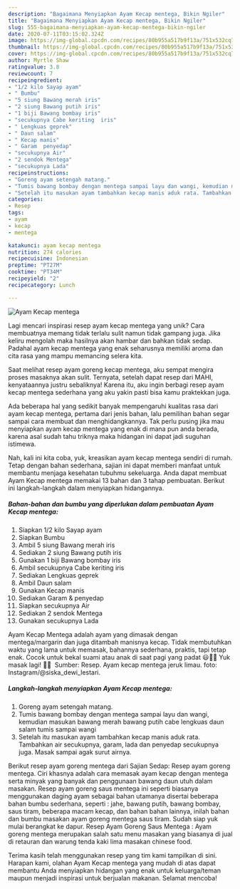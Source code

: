 ```yaml
---
description: "Bagaimana Menyiapkan Ayam Kecap mentega, Bikin Ngiler"
title: "Bagaimana Menyiapkan Ayam Kecap mentega, Bikin Ngiler"
slug: 555-bagaimana-menyiapkan-ayam-kecap-mentega-bikin-ngiler
date: 2020-07-11T03:15:02.324Z
image: https://img-global.cpcdn.com/recipes/80b955a517b9f13a/751x532cq70/ayam-kecap-mentega-foto-resep-utama.jpg
thumbnail: https://img-global.cpcdn.com/recipes/80b955a517b9f13a/751x532cq70/ayam-kecap-mentega-foto-resep-utama.jpg
cover: https://img-global.cpcdn.com/recipes/80b955a517b9f13a/751x532cq70/ayam-kecap-mentega-foto-resep-utama.jpg
author: Myrtle Shaw
ratingvalue: 3.8
reviewcount: 7
recipeingredient:
- "1/2 kilo Sayap ayam"
- " Bumbu"
- "5 siung Bawang merah iris"
- "2 siung Bawang putih iris"
- "1 biji Bawang bombay iris"
- "secukupnya Cabe keriting  iris"
- " Lengkuas geprek"
- " Daun salam"
- " Kecap manis"
- " Garam  penyedap"
- "secukupnya Air"
- "2 sendok Mentega"
- "secukupnya Lada"
recipeinstructions:
- "Goreng ayam setengah matang."
- "Tumis bawang bombay dengan mentega sampai layu dan wangi, kemudian masukan bawang merah bawang putih cabe lengkuas daun salam tumis sampai wangi"
- "Setelah itu masukan ayam tambahkan kecap manis aduk rata. Tambahkan air secukupnya, garam, lada dan penyedap secukupnya juga. Masak sampai agak surut airnya."
categories:
- Resep
tags:
- ayam
- kecap
- mentega

katakunci: ayam kecap mentega 
nutrition: 274 calories
recipecuisine: Indonesian
preptime: "PT27M"
cooktime: "PT34M"
recipeyield: "2"
recipecategory: Lunch

---
```



![Ayam Kecap mentega](https://img-global.cpcdn.com/recipes/80b955a517b9f13a/751x532cq70/ayam-kecap-mentega-foto-resep-utama.jpg)

Lagi mencari inspirasi resep ayam kecap mentega yang unik? Cara membuatnya memang tidak terlalu sulit namun tidak gampang juga. Jika keliru mengolah maka hasilnya akan hambar dan bahkan tidak sedap. Padahal ayam kecap mentega yang enak seharusnya memiliki aroma dan cita rasa yang mampu memancing selera kita.

Saat melihat resep ayam goreng kecap mentega, aku sempat mengira proses masaknya akan sulit. Ternyata, setelah dapat resep dari MAHI, kenyataannya justru sebaliknya! Karena itu, aku ingin berbagi resep ayam kecap mentega sederhana yang aku yakin pasti bisa kamu praktekkan juga.

Ada beberapa hal yang sedikit banyak mempengaruhi kualitas rasa dari ayam kecap mentega, pertama dari jenis bahan, lalu pemilihan bahan segar sampai cara membuat dan menghidangkannya. Tak perlu pusing jika mau menyiapkan ayam kecap mentega yang enak di mana pun anda berada, karena asal sudah tahu triknya maka hidangan ini dapat jadi suguhan istimewa.


Nah, kali ini kita coba, yuk, kreasikan ayam kecap mentega sendiri di rumah. Tetap dengan bahan sederhana, sajian ini dapat memberi manfaat untuk membantu menjaga kesehatan tubuhmu sekeluarga. Anda dapat membuat Ayam Kecap mentega memakai 13 bahan dan 3 tahap pembuatan. Berikut ini langkah-langkah dalam menyiapkan hidangannya.

<!--inarticleads1-->

##### Bahan-bahan dan bumbu yang diperlukan dalam pembuatan Ayam Kecap mentega:

1. Siapkan 1/2 kilo Sayap ayam
1. Siapkan  Bumbu
1. Ambil 5 siung Bawang merah iris
1. Sediakan 2 siung Bawang putih iris
1. Gunakan 1 biji Bawang bombay iris
1. Ambil secukupnya Cabe keriting  iris
1. Sediakan  Lengkuas geprek
1. Ambil  Daun salam
1. Gunakan  Kecap manis
1. Sediakan  Garam &amp; penyedap
1. Siapkan secukupnya Air
1. Sediakan 2 sendok Mentega
1. Gunakan secukupnya Lada


Ayam Kecap Mentega adalah ayam yang dimasak dengan mentega/margarin dan juga ditambah manisnya kecap. Tidak membutuhkan waktu yang lama untuk memasak, bahannya sederhana, praktis, tapi tetap enak. Cocok untuk bekal suami atau anak di saat pagi yang padat 😃👍🏻 Yuk masak lagi! 👩‍🍳 ️ Sumber: Resep. Ayam kecap mentega jeruk limau. foto: Instagram/@siska_dewi_lestari. 

<!--inarticleads2-->

##### Langkah-langkah menyiapkan Ayam Kecap mentega:

1. Goreng ayam setengah matang.
1. Tumis bawang bombay dengan mentega sampai layu dan wangi, kemudian masukan bawang merah bawang putih cabe lengkuas daun salam tumis sampai wangi
1. Setelah itu masukan ayam tambahkan kecap manis aduk rata. Tambahkan air secukupnya, garam, lada dan penyedap secukupnya juga. Masak sampai agak surut airnya.


Berikut resep ayam goreng mentega dari Sajian Sedap: Resep ayam goreng mentega. Ciri khasnya adalah cara memasak ayam kecap dengan mentega serta minyak yang banyak dan penggunaan bawang daun utuh dalam masakan. Resep ayam goreng saus mentega ini seperti biasanya menggunakan daging ayam sebagai bahan utamanya disertai beberapa bahan bumbu sederhana, seperti : jahe, bawang putih, bawang bombay, saus tiram, beberapa macam kecap, dan bahan bahan lainnya, inilah bahan dan bumbu masakan ayam goreng mentega saus tiram. Sudah siap yuk mulai berangkat ke dapur. Resep Ayam Goreng Saus Mentega : Ayam goreng mentega merupakan salah satu menu masakan yang biasanya di jual di retauran dan warung tenda kaki lima masakan chinese food. 

Terima kasih telah menggunakan resep yang tim kami tampilkan di sini. Harapan kami, olahan Ayam Kecap mentega yang mudah di atas dapat membantu Anda menyiapkan hidangan yang enak untuk keluarga/teman maupun menjadi inspirasi untuk berjualan makanan. Selamat mencoba!
